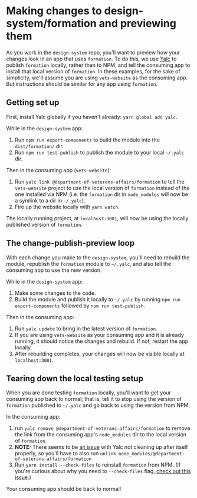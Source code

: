 # Making changes to design-system/formation and previewing them
As you work in the `design-system` repo, you'll want to preview how your changes look in an app that uses `formation`. To do this, we use [Yalc](https://github.com/whitecolor/yalc) to publish `formation` locally, rather than to NPM, and tell the consuming app to install that local version of `formation`. In these examples, for the sake of simplicity, we'll assume you are using `vets-website` as the consuming app. But instructions should be similar for any app using `formation`.

## Getting set up
First, install Yalc globally if you haven't already: `yarn global add yalc`.

While in the `design-system` app:
1. Run `npm run export-components` to build the module into the `dist/formation/` dir.
2. Run `npm run test-publish` to publish the module to your local `~/.yalc` dir.

Then in the consuming app (`vets-website`):
1. Run `yalc link @department-of-veterans-affairs/formation` to tell the `vets-website` project to use the local version of `formation` instead of the one installed via NPM (i.e. the `formation` dir in `node_modules` will now be a symlink to a dir in `~/.yalc`).
2. Fire up the website locally with `yarn watch`.

The locally running project, at `localhost:3001`, will now be using the locally published version of `formation`.

## The change-publish-preview loop
With each change you make to the `design-system`, you'll need to rebuild the module, republish the `formation` module to `~/.yalc`, and also tell the consuming app to use the new version.

While in the `design-system` app:
1. Make some changes to the code.
2. Build the module and publish it locally to `~/.yalc` by running `npm run export-components` followed by `npm run test-publish`.

Then in the consuming app:
1. Run `yalc update` to bring in the latest version of `formation`.
2. If you are using `vets-website` as your consuming app and it is already running, it should notice the changes and rebuild. If not, restart the app locally.
3. After rebuilding completes, your changes will now be visible locally at `localhost:3001`.

## Tearing down the local testing setup
When you are done testing `formation` locally, you'll want to get your consuming app back to normal; that is, tell it to stop using the version of `formation` published to `~/.yalc` and go back to using the version from NPM.

In the consuming app:
1. run `yalc remove @department-of-veterans-affairs/formation` to remove the link from the consuming app's `node_modules` dir to the local version of `formation`.
2. **NOTE:** There seems to be [an issue](https://github.com/whitecolor/yalc/issues/37) with Yalc not cleaning up after itself properly, so you'll have to also run `unlink node_modules/@department-of-veterans-affairs/formation`
3. Run `yarn install --check-files` to reinstall `formation` from NPM. (If you're curious about why you need to `--check-files` flag, [check out this issue](https://github.com/yarnpkg/yarn/issues/2240).)

Your consuming app should be back to normal!
